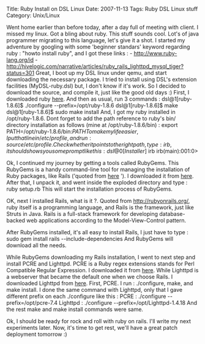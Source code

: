 Title: Ruby Install on DSL Linux
Date: 2007-11-13
Tags: Ruby DSL Linux stuff
Category: Unix/Linux

Went home earlier than before today, after a day full of meeting with client. I missed my linux. Got a bling about ruby. This stuff sounds cool. Lot's of java programmer migrating to this language, let's give it a shot. I started my adventure by googling with some 'beginner standars' keyword regarding ruby : "howto install ruby", and I got these links :
\- http://www.ruby-lang.org/id
\- http://hivelogic.com/narrative/articles/ruby_rails_lighttpd_mysql_tiger?status=301
Great, I boot up my DSL linux under qemu, and start downloading the necessary package. I tried to install using DSL's extension facilities (MyDSL-ruby.dsl) but, I don't know if it's work. So I decided to download the source, and compile it, just like the good old days :)
First, I downloaded ruby [here][1]. And then as usual, run 3 commands :
dsl@1[ruby-1.8.6]$ ./configure --prefix=/opt/ruby-1.8.6
dsl@1[ruby-1.8.6]$ make
dsl@1[ruby-1.8.6]$ sudo make install
And, I got my ruby installed in /opt/ruby-1.8.6. Dont forget to add the path reference to ruby's bin/ directory installation as follows (mine at /opt/ruby-1.8.6/bin) :
export PATH=/opt/ruby-1.8.6/bin:$PATH
To make my life easier, I put that line in /etc/profile, and run : source /etc/profile. Check whether it points to the right path, type : irb, it should shows you some prompt like this :
dsl@0[Installer]$ irb
irb(main):001:0>

Ok, I continued my journey by getting a tools called RubyGems. This RubyGems is a handy command-line tool for managing the installation of Ruby packages, like Rails ('quoted from [here][2] ').
I downloaded it from [here][3].
After that, I unpack it, and went inside the exploded directory and type : ruby setup.rb
This will start the installation process of RubyGems.

OK, next I installed Rails, what is it ?.
Quoted from http://rubyonrails.org/, ruby itself is a programming language, and Rails is the framework, just like Struts in Java. Rails is a full-stack framework for developing database-backed web applications according to the Model-View-Control pattern.

After RubyGems installed, it's all easy to install Rails, I just have to type :
sudo gem install rails --include-dependencies
And RubyGems will download all the needs.

While RubyGems downloading my Rails installation, I went to next step and install PCRE and Lighttpd. PCRE is a Ruby regex extensions stands for Perl Compatible Regular Expression. I downloaded it from [here][4]. While Lighttpd is a webserver that became the default one when we choose Rails. I downloaded Lighttpd from [here][5].
First, PCRE. I run : ./configure, make, and make install. I done the same command with Lighttpd, only that I gave different prefix on each ./configure like this :
PCRE : ./configure --prefix=/opt/pcre-7.4
Lighttpd : ./configure --prefix=/opt/Lighttpd-1.4.18
And the rest make and make install commands were same.

Ok, I should be ready for rock and roll with ruby on rails.
I'll write my next experiments later. Now, it's time to get rest, we'll have a great patch deployment tomorrow :)

[1]: ftp://ftp.ruby-lang.org/pub/ruby/stable-snapshot.tar.gz
[2]: http://hivelogic.com/narrative/articles/ruby_rails_lighttpd_mysql_tiger?status=301
[3]: http://rubyforge.org/frs/?group_id=126
[4]: ftp://ftp.csx.cam.ac.uk/pub/software/programming/pcre/pcre-7.4.tar.gz
[5]: http://www.lighttpd.net/download/lighttpd-1.4.18.tar.bz2
